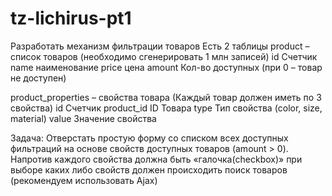 # tz-lichirus-pt1

Разработать механизм фильтрации товаров
Есть 2 таблицы
product – список товаров (необходимо сгенерировать 1 млн записей)
id	Счетчик
name	наименование
price	цена
amount	Кол-во доступных (при 0 – товар не доступен)

product_properties – свойства товара (Каждый товар должен иметь по 3 свойства)
id	Счетчик
product_id	ID Товара
type	Тип свойства (color, size, material)
value	Значение свойства

Задача:
Отверстать простую форму со списком всех доступных фильтраций на основе свойств доступных товаров (amount > 0). Напротив каждого свойства должна быть «галочка(checkbox)» при выборе каких либо свойств должен происходить поиск товаров (рекомендуем использовать Ajax)
